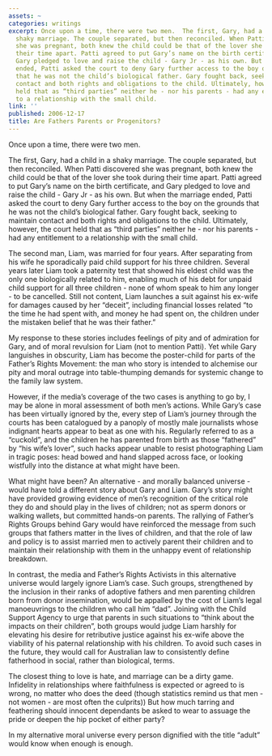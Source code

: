 ```yaml
---
assets: ~
categories: writings
excerpt: Once upon a time, there were two men.  The first, Gary, had a child in a
  shaky marriage. The couple separated, but then reconciled. When Patti discovered
  she was pregnant, both knew the child could be that of the lover she took during
  their time apart. Patti agreed to put Gary’s name on the birth certificate, and
  Gary pledged to love and raise the child - Gary Jr - as his own. But when the marriage
  ended, Patti asked the court to deny Gary further access to the boy on the grounds
  that he was not the child’s biological father. Gary fought back, seeking to maintain
  contact and both rights and obligations to the child. Ultimately, however, the court
  held that as “third parties” neither he - nor his parents - had any entitlement
  to a relationship with the small child.
link: ''
published: 2006-12-17
title: Are Fathers Parents or Progenitors?
---
```

Once upon a time, there were two men.

The first, Gary, had a child in a shaky marriage. The couple
separated, but then reconciled. When Patti discovered she was pregnant,
both knew the child could be that of the lover she took during their
time apart. Patti agreed to put Gary’s name on the birth certificate,
and Gary pledged to love and raise the child - Gary Jr - as his own. But
when the marriage ended, Patti asked the court to deny Gary further
access to the boy on the grounds that he was not the child’s biological
father. Gary fought back, seeking to maintain contact and both rights
and obligations to the child. Ultimately, however, the court held that
as “third parties” neither he - nor his parents - had any entitlement to
a relationship with the small child.

The second man, Liam, was married for four years. After separating from
his wife he sporadically paid child support for his three children.
Several years later Liam took a paternity test that showed his eldest
child was the only one biologically related to him, enabling much of his
debt for unpaid child support for all three children - none of whom
speak to him any longer - to be cancelled. Still not content, Liam
launches a suit against his ex-wife for damages caused by her “deceit”,
including financial losses related “to the time he had spent with, and
money he had spent on, the children under the mistaken belief that he
was their father.”

My response to these stories includes feelings of pity and of admiration
for Gary, and of moral revulsion for Liam (not to mention Patti). Yet
while Gary languishes in obscurity, Liam has become the poster-child for
parts of the Father’s Rights Movement: the man who story is intended to
alchemise our pity and moral outrage into table-thumping demands for
systemic change to the family law system.

However, if the media’s coverage of the two cases is anything to go by,
I may be alone in moral assessment of both men’s actions. While Gary’s
case has been virtually ignored by the, every step of Liam’s journey
through the courts has been catalogued by a panoply of mostly male
journalists whose indignant hearts appear to beat as one with his.
Regularly referred to as a “cuckold”, and the children he has parented
from birth as those “fathered” by “his wife’s lover”, such hacks appear
unable to resist photographing Liam in tragic poses: head bowed and hand
slapped across face, or looking wistfully into the distance at what
might have been.

What might have been? An alternative - and morally balanced universe -
would have told a different story about Gary and Liam. Gary’s story
might have provided growing evidence of men’s recognition of the
critical role they do and should play in the lives of children; not as
sperm donors or walking wallets, but committed hands-on parents. The
rallying of Father’s Rights Groups behind Gary would have reinforced the
message from such groups that fathers matter in the lives of children,
and that the role of law and policy is to assist married men to actively
parent their children and to maintain their relationship with them in
the unhappy event of relationship breakdown.

In contrast, the media and Father’s Rights Activists in this alternative
universe would largely ignore Liam’s case. Such groups, strengthened by
the inclusion in their ranks of adoptive fathers and men parenting
children born from donor insemination, would be appalled by the cost of
Liam’s legal manoeuvrings to the children who call him “dad”. Joining
with the Child Support Agency to urge that parents in such situations to
“think about the impacts on their children”, both groups would judge
Liam harshly for elevating his desire for retributive justice against
his ex-wife above the viability of his paternal relationship with his
children. To avoid such cases in the future, they would call for
Australian law to consistently define fatherhood in social, rather than
biological, terms.

The closest thing to love is hate, and marriage can be a dirty game.
Infidelity in relationships where faithfulness is expected or agreed to
is wrong, no matter who does the deed (though statistics remind us that
men - not women - are most often the culprits)) But how much tarring and
feathering should innocent dependants be asked to wear to assuage the
pride or deepen the hip pocket of either party?

In my alternative moral universe every person dignified with the title
“adult” would know when enough is enough.
